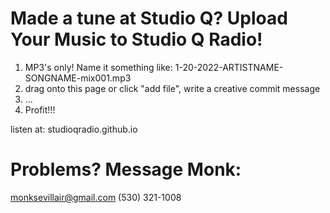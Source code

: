 # Made a tune at Studio Q? Upload Your Music to Studio Q Radio!
1. MP3's only! Name it something like: 1-20-2022-ARTISTNAME-SONGNAME-mix001.mp3
2. drag onto this page or click "add file", write a creative commit message
3. ...
4. Profit!!!

listen at: studioqradio.github.io

# Problems? Message Monk:
monksevillair@gmail.com (530) 321-1008
